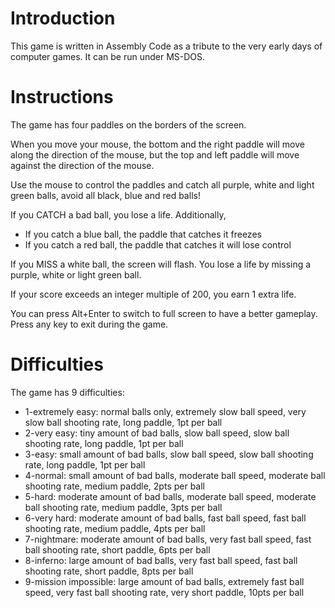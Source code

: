 # Introduction
This game is written in Assembly Code as a tribute to the very early days of computer games. It can be run under MS-DOS.

# Instructions
The game has four paddles on the borders of the screen. 

When you move your mouse, the bottom and the right paddle will move along the direction of the mouse, but the top and left paddle will move against the direction of the mouse.

Use the mouse to control the paddles and catch all purple, white and light green balls, avoid all black, blue and red balls!

If you CATCH a bad ball, you lose a life. Additionally, 
- If you catch a blue ball, the paddle that catches it freezes
- If you catch a red ball, the paddle that catches it will lose control

If you MISS a white ball, the screen will flash. You lose a life by missing a purple, white or light green ball.

If your score exceeds an integer multiple of 200, you earn 1 extra life. 

You can press Alt+Enter to switch to full screen to have a better gameplay. Press any key to exit during the game.

# Difficulties
The game has 9 difficulties:
- 1-extremely easy: normal balls only, extremely slow ball speed, very slow ball shooting rate, long paddle, 1pt per ball
- 2-very easy: tiny amount of bad balls, slow ball speed, slow ball shooting rate, long paddle, 1pt per ball
- 3-easy: small amount of bad balls, slow ball speed, slow ball shooting rate, long paddle, 1pt per ball
- 4-normal: small amount of bad balls, moderate ball speed, moderate ball shooting rate, medium paddle, 2pts per ball
- 5-hard: moderate amount of bad balls, moderate ball speed, moderate ball shooting rate, medium paddle, 3pts per ball
- 6-very hard: moderate amount of bad balls, fast ball speed, fast ball shooting rate, medium paddle, 4pts per ball
- 7-nightmare: moderate amount of bad balls, very fast ball speed, fast ball shooting rate, short paddle, 6pts per ball
- 8-inferno: large amount of bad balls, very fast ball speed, fast ball shooting rate, short paddle, 8pts per ball
- 9-mission impossible: large amount of bad balls, extremely fast ball speed, very fast ball shooting rate, very short paddle, 10pts per ball
